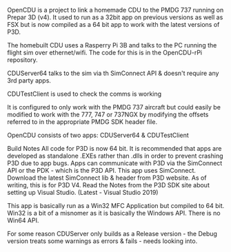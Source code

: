 OpenCDU is a project to link a homemade CDU to the PMDG 737 running on Prepar 3D (v4).
It used to run as a 32bit app on previous versions as well as FSX but is now compiled
as a 64 bit app to work with the latest versions of P3D.

The homebuilt CDU uses a Rasperry Pi 3B and talks to the PC running the flight sim over
ethernet/wifi. The code for this is in the OpenCDU-rPi repository.

CDUServer64 talks to the sim via th SimConnect API & doesn't require any 3rd party
apps.

CDUTestClient is used to check the comms is working

It is configured to only work with the PMDG 737 aircraft but could easily be
modified to work with the 777, 747 or 737NGX by modifying the offsets referred to
in the appropriate PMDG SDK header file.

OpenCDU consists of two apps: CDUServer64 & CDUTestClient



Build Notes 
All code for P3D is now 64 bit.
It is recommended that apps are developed as standalone .EXEs rather than .dlls in order to prevent crashing
P3D due to app bugs.
Apps can communicate with P3D via the SimConnect API or the PDK - which is the P3D API. This app uses SimConnect.
Download the latest SimConnect lib & header from P3D website. As of writing, this is for P3D V4.
Read the Notes from the P3D SDK site about setting up Visual Studio. (Latest - Visual Studio 2019)

This app is basically run as a Win32 MFC Application but compiled to 64 bit.
Win32 is a bit of a misnomer as it is basically the Windows API. There is no Win64 API.

For some reason CDUServer only builds as a Release version - the Debug version treats some warnings as errors & fails - needs looking into.
